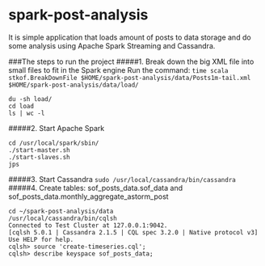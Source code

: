 # spark-post-analysis
It is simple application that loads amount of posts to data storage and do some analysis using Apache Spark Streaming and Cassandra. 

###The steps to run the project
#####1. Break down the big XML file into small files to fit in the Spark engine
Run the command:
`time scala stkof.BreakDownFile $HOME/spark-post-analysis/data/Posts1m-tail.xml $HOME/spark-post-analysis/data/load/`
  ```
  du -sh load/
  cd load
  ls | wc -l
```
#####2. Start Apache Spark
 ```
cd /usr/local/spark/sbin/
./start-master.sh
./start-slaves.sh
jps
```
#####3. Start Cassandra
`sudo /usr/local/cassandra/bin/cassandra`
#####4. Create tables: sof_posts_data.sof_data and sof_posts_data.monthly_aggregate_astorm_post
```
cd ~/spark-post-analysis/data
/usr/local/cassandra/bin/cqlsh
Connected to Test Cluster at 127.0.0.1:9042.
[cqlsh 5.0.1 | Cassandra 2.1.5 | CQL spec 3.2.0 | Native protocol v3]
Use HELP for help.
cqlsh> source 'create-timeseries.cql';
cqlsh> describe keyspace sof_posts_data;
```
